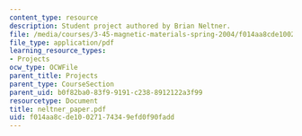 ```yaml
---
content_type: resource
description: Student project authored by Brian Neltner.
file: /media/courses/3-45-magnetic-materials-spring-2004/f014aa8cde10027174349efd0f90fadd_neltner_paper.pdf
file_type: application/pdf
learning_resource_types:
- Projects
ocw_type: OCWFile
parent_title: Projects
parent_type: CourseSection
parent_uid: b0f82ba0-83f9-9191-c238-8912122a3f99
resourcetype: Document
title: neltner_paper.pdf
uid: f014aa8c-de10-0271-7434-9efd0f90fadd
---
```

